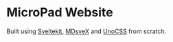 # MicroPad Website

Built using [Sveltekit](https://kit.svelte.dev), [MDsveX](https://mdsvex.pngwn.io/) and [UnoCSS](https://unocss.dev) from scratch.
